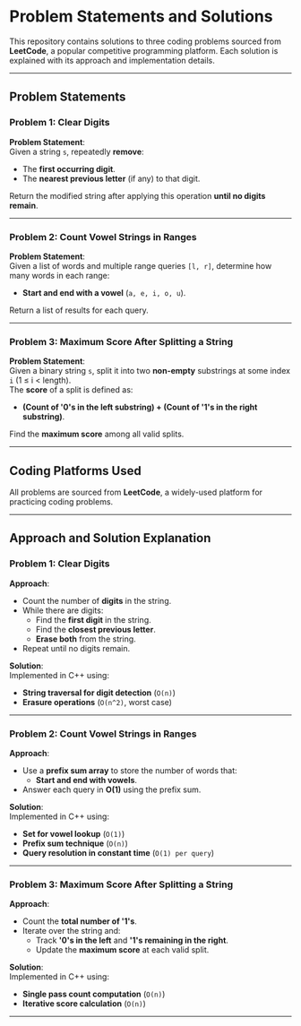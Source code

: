# Problem Statements and Solutions

This repository contains solutions to three coding problems sourced from **LeetCode**, a popular competitive programming platform. Each solution is explained with its approach and implementation details.

---

## Problem Statements

### Problem 1: Clear Digits
**Problem Statement**:  
Given a string `s`, repeatedly **remove**:
- The **first occurring digit**.
- The **nearest previous letter** (if any) to that digit.

Return the modified string after applying this operation **until no digits remain**.

---

### Problem 2: Count Vowel Strings in Ranges
**Problem Statement**:  
Given a list of words and multiple range queries `[l, r]`, determine how many words in each range:
- **Start and end with a vowel** (`a, e, i, o, u`).

Return a list of results for each query.

---

### Problem 3: Maximum Score After Splitting a String
**Problem Statement**:  
Given a binary string `s`, split it into two **non-empty** substrings at some index `i` (1 ≤ i < length).  
The **score** of a split is defined as:
- **(Count of '0's in the left substring) + (Count of '1's in the right substring)**.  

Find the **maximum score** among all valid splits.

---

## Coding Platforms Used
All problems are sourced from **LeetCode**, a widely-used platform for practicing coding problems.

---

## Approach and Solution Explanation

### Problem 1: Clear Digits
**Approach**:
- Count the number of **digits** in the string.
- While there are digits:
  - Find the **first digit** in the string.
  - Find the **closest previous letter**.
  - **Erase both** from the string.
- Repeat until no digits remain.

**Solution**:  
Implemented in C++ using:
- **String traversal for digit detection** (`O(n)`)
- **Erasure operations** (`O(n^2)`, worst case)

---

### Problem 2: Count Vowel Strings in Ranges
**Approach**:
- Use a **prefix sum array** to store the number of words that:
  - **Start and end with vowels**.
- Answer each query in **O(1)** using the prefix sum.

**Solution**:  
Implemented in C++ using:
- **Set for vowel lookup** (`O(1)`)
- **Prefix sum technique** (`O(n)`)
- **Query resolution in constant time** (`O(1) per query`)

---

### Problem 3: Maximum Score After Splitting a String
**Approach**:
- Count the **total number of '1's**.
- Iterate over the string and:
  - Track **'0's in the left** and **'1's remaining in the right**.
  - Update the **maximum score** at each valid split.

**Solution**:  
Implemented in C++ using:
- **Single pass count computation** (`O(n)`)
- **Iterative score calculation** (`O(n)`)

---
